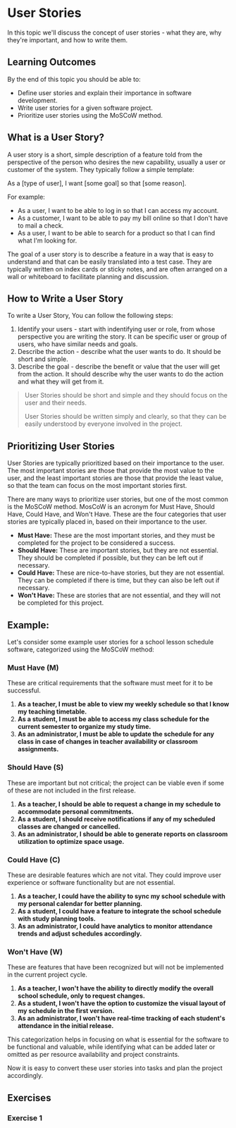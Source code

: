 # User Stories

In this topic we'll discuss the concept of user stories - what they are, why they're important, and how to write them.

## Learning Outcomes

By the end of this topic you should be able to:
- Define user stories and explain their importance in software development.
- Write user stories for a given software project.
- Prioritize user stories using the MoSCoW method.


## What is a User Story?

A user story is a short, simple description of a feature told from the perspective of the person who desires the new capability, usually a user or customer of the system. They typically follow a simple template:

As a [type of user], I want [some goal] so that [some reason].

For example:

- As a user, I want to be able to log in so that I can access my account.
- As a customer, I want to be able to pay my bill online so that I don't have to mail a check.
- As a user, I want to be able to search for a product so that I can find what I'm looking for.

The goal of a user story is to describe a feature in a way that is easy to understand and that can be easily translated into a test case. They are typically written on index cards or sticky notes, and are often arranged on a wall or whiteboard to facilitate planning and discussion.

## How to Write a User Story

To write a User Story, You can follow the following steps:

1. Identify your users - start with indentifying user or role, from whose perspective you are writing the story. It can be specific user or group of users, who have similar needs and goals.
2. Describe the action - describe what the user wants to do. It should be short and simple.
3. Describe the goal - describe the benefit or value that the user will get from the action. It should describe why the user wants to do the action and what they will get from it.

> User Stories should be short and simple and they should focus on the user and their needs.
>
> User Stories should be written simply and clearly, so that they can be easily understood by everyone involved in the project.

## Prioritizing User Stories

User Stories are typically prioritized based on their importance to the user. The most important stories are those that provide the most value to the user, and the least important stories are those that provide the least value, so that the team can focus on the most important stories first.

There are many ways to prioritize user stories, but one of the most common is the MoSCoW method. MosCoW is an acronym for Must Have, Should Have, Could Have, and Won't Have. These are the four categories that user stories are typically placed in, based on their importance to the user.

- **Must Have:** These are the most important stories, and they must be completed for the project to be considered a success.
- **Should Have:** These are important stories, but they are not essential. They should be completed if possible, but they can be left out if necessary.
- **Could Have:** These are nice-to-have stories, but they are not essential. They can be completed if there is time, but they can also be left out if necessary.
- **Won't Have:** These are stories that are not essential, and they will not be completed for this project.

## Example:

Let's consider some example user stories for a school lesson schedule software, categorized using the MoSCoW method:

### Must Have (M)
These are critical requirements that the software must meet for it to be successful.
1. **As a teacher, I must be able to view my weekly schedule so that I know my teaching timetable.**
2. **As a student, I must be able to access my class schedule for the current semester to organize my study time.**
3. **As an administrator, I must be able to update the schedule for any class in case of changes in teacher availability or classroom assignments.**

### Should Have (S)
These are important but not critical; the project can be viable even if some of these are not included in the first release.

1. **As a teacher, I should be able to request a change in my schedule to accommodate personal commitments.**
2. **As a student, I should receive notifications if any of my scheduled classes are changed or cancelled.**
3. **As an administrator, I should be able to generate reports on classroom utilization to optimize space usage.**

### Could Have (C)
These are desirable features which are not vital. They could improve user experience or software functionality but are not essential.

1. **As a teacher, I could have the ability to sync my school schedule with my personal calendar for better planning.**
2. **As a student, I could have a feature to integrate the school schedule with study planning tools.**
3. **As an administrator, I could have analytics to monitor attendance trends and adjust schedules accordingly.**

### Won't Have (W)
These are features that have been recognized but will not be implemented in the current project cycle.

1. **As a teacher, I won't have the ability to directly modify the overall school schedule, only to request changes.**
2. **As a student, I won't have the option to customize the visual layout of my schedule in the first version.**
3. **As an administrator, I won't have real-time tracking of each student's attendance in the initial release.**

This categorization helps in focusing on what is essential for the software to be functional and valuable, while identifying what can be added later or omitted as per resource availability and project constraints.

Now it is easy to convert these user stories into tasks and plan the project accordingly.

## Exercises

### Exercise 1

